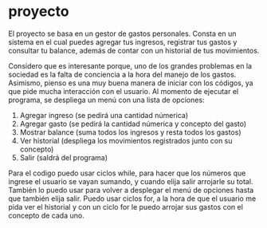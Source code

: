 # proyecto
El proyecto se basa en un gestor de gastos personales.
Consta en un sistema en el cual puedes agregar tus ingresos, registrar tus gastos y consultar tu balance, además de contar con un historial de tus movimientos. 

Considero que es interesante porque, uno de los grandes problemas en la sociedad es la falta de conciencia a la hora del manejo de los gastos. Asimismo, pienso es una muy buena manera de iniciar con los códigos, ya que pide mucha interacción con el usuario.
Al momento de ejecutar el programa, se despliega un menú con una lista de opciones:
1. Agregar ingreso (se pedirá una cantidad númerica)
2. Agregar gasto (se pedirá la cantidad númerica y concepto del gasto)
3. Mostrar balance (suma todos los ingresos y resta todos los gastos)
4. Ver historial (despliega los movimientos registrados junto con su concepto)
5. Salir (saldrá del programa)

Para el codigo puedo usar ciclos while, para hacer que los números que ingrese el usuario se vayan sumando, y cuando elija salir arrojarle su total. También lo puedo usar para volver a desplegar el menú de opciones hasta que también elija salir. Puedo usar ciclos for, a la hora de que el usuario me pida ver el historial y con un ciclo for le puedo arrojar sus gastos con el concepto de cada uno.
